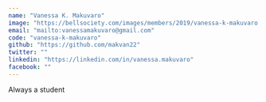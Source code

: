 ```yaml
---
name: "Vanessa K. Makuvaro"
image: "https://bellsociety.com/images/members/2019/vanessa-k-makuvaro.jpg"
email: "mailto:vanessamakuvaro@gmail.com"
code: "vanessa-k-makuvaro"
github: "https://github.com/makvan22"
twitter: ""
linkedin: "https://linkedin.com/in/vanessa.makuvaro"
facebook: ""
---
```

Always a student